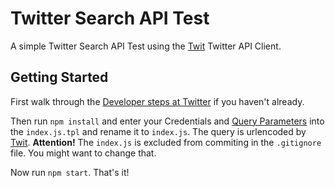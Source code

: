 # Twitter Search API Test

A simple Twitter Search API Test using the [Twit](https://github.com/ttezel/twit) Twitter API Client.

## Getting Started

First walk through the [Developer steps at Twitter](https://developer.twitter.com/en/account/get-started) if you haven't already.

Then run `npm install` and enter your Credentials and [Query Parameters](https://developer.twitter.com/en/docs/tweets/search/api-reference/get-search-tweets) into the `index.js.tpl` and rename it to `index.js`. The query is urlencoded by [Twit](https://github.com/ttezel/twit).
__Attention!__ The `index.js` is excluded from commiting in the `.gitignore` file. You might want to change that.
 
Now run `npm start`. That's it!
